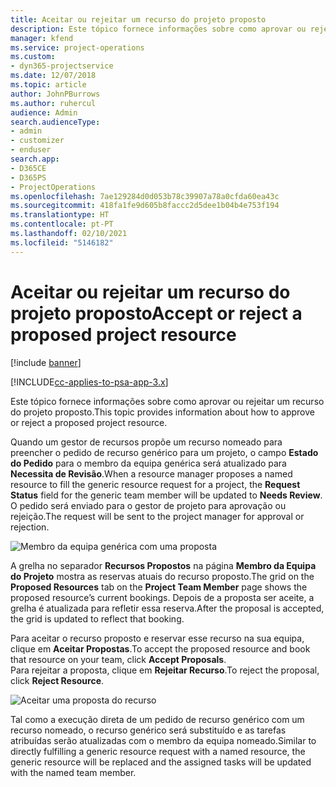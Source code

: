 ```yaml
---
title: Aceitar ou rejeitar um recurso do projeto proposto
description: Este tópico fornece informações sobre como aprovar ou rejeitar um recurso do projeto proposto.
manager: kfend
ms.service: project-operations
ms.custom:
- dyn365-projectservice
ms.date: 12/07/2018
ms.topic: article
author: JohnPBurrows
ms.author: ruhercul
audience: Admin
search.audienceType:
- admin
- customizer
- enduser
search.app:
- D365CE
- D365PS
- ProjectOperations
ms.openlocfilehash: 7ae129284d0d053b78c39907a78a0cfda60ea43c
ms.sourcegitcommit: 418fa1fe9d605b8faccc2d5dee1b04b4e753f194
ms.translationtype: HT
ms.contentlocale: pt-PT
ms.lasthandoff: 02/10/2021
ms.locfileid: "5146182"
---
```

# <a name="accept-or-reject-a-proposed-project-resource"></a><span data-ttu-id="0af6a-103">Aceitar ou rejeitar um recurso do projeto proposto</span><span class="sxs-lookup"><span data-stu-id="0af6a-103">Accept or reject a proposed project resource</span></span>

[!include [banner](../includes/psa-now-project-operations.md)]

[!INCLUDE[cc-applies-to-psa-app-3.x](../includes/cc-applies-to-psa-app-3x.md)]

<span data-ttu-id="0af6a-104">Este tópico fornece informações sobre como aprovar ou rejeitar um recurso do projeto proposto.</span><span class="sxs-lookup"><span data-stu-id="0af6a-104">This topic provides information about how to approve or reject a proposed project resource.</span></span>

<span data-ttu-id="0af6a-105">Quando um gestor de recursos propõe um recurso nomeado para preencher o pedido de recurso genérico para um projeto, o campo **Estado do Pedido** para o membro da equipa genérica será atualizado para **Necessita de Revisão**.</span><span class="sxs-lookup"><span data-stu-id="0af6a-105">When a resource manager proposes a named resource to fill the generic resource request for a project, the **Request Status** field for the generic team member will be updated to **Needs Review**.</span></span> <span data-ttu-id="0af6a-106">O pedido será enviado para o gestor de projeto para aprovação ou rejeição.</span><span class="sxs-lookup"><span data-stu-id="0af6a-106">The request will be sent to the project manager for approval or rejection.</span></span>

![Membro da equipa genérica com uma proposta](media/RM-how-to-19.png)

<span data-ttu-id="0af6a-108">A grelha no separador **Recursos Propostos** na página **Membro da Equipa do Projeto** mostra as reservas atuais do recurso proposto.</span><span class="sxs-lookup"><span data-stu-id="0af6a-108">The grid on the **Proposed Resources** tab on the **Project Team Member** page shows the proposed resource’s current bookings.</span></span> <span data-ttu-id="0af6a-109">Depois de a proposta ser aceite, a grelha é atualizada para refletir essa reserva.</span><span class="sxs-lookup"><span data-stu-id="0af6a-109">After the proposal is accepted, the grid is updated to reflect that booking.</span></span> 

<span data-ttu-id="0af6a-110">Para aceitar o recurso proposto e reservar esse recurso na sua equipa, clique em **Aceitar Propostas**.</span><span class="sxs-lookup"><span data-stu-id="0af6a-110">To accept the proposed resource and book that resource on your team, click **Accept Proposals**.</span></span>  
<span data-ttu-id="0af6a-111">Para rejeitar a proposta, clique em **Rejeitar Recurso**.</span><span class="sxs-lookup"><span data-stu-id="0af6a-111">To reject the proposal, click **Reject Resource**.</span></span>

![Aceitar uma proposta do recurso](media/RM-how-to-20.png) 

<span data-ttu-id="0af6a-113">Tal como a execução direta de um pedido de recurso genérico com um recurso nomeado, o recurso genérico será substituído e as tarefas atribuídas serão atualizadas com o membro da equipa nomeado.</span><span class="sxs-lookup"><span data-stu-id="0af6a-113">Similar to directly fulfilling a generic resource request with a named resource, the generic resource will be replaced and the assigned tasks will be updated with the named team member.</span></span>
